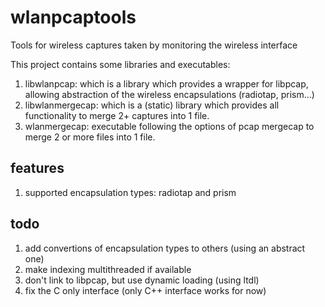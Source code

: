 wlanpcaptools
=============

Tools for wireless captures taken by monitoring the wireless interface

This project contains some libraries and executables:

1. libwlanpcap: which is a library which provides a wrapper for libpcap, allowing abstraction of the wireless encapsulations (radiotap, prism...)
2. libwlanmergecap: which is a (static) library which provides all functionality to merge 2+ captures into 1 file.  
3. wlanmergecap: executable following the options of pcap mergecap to merge 2 or more files into 1 file.

features
--------

1. supported encapsulation types: radiotap and prism

todo
----
1. add convertions of encapsulation types to others (using an abstract one)
2. make indexing multithreaded if available
3. don't link to libpcap, but use dynamic loading (using ltdl)
4. fix the C only interface (only C++ interface works for now)
